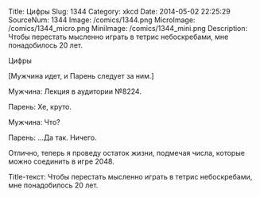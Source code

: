 Title: Цифры 
Slug: 1344 
Category: xkcd 
Date: 2014-05-02 22:25:29 
SourceNum: 1344 
Image: /comics/1344.png 
MicroImage: /comics/1344_micro.png 
MiniImage: /comics/1344_mini.png 
Description: Чтобы перестать мысленно играть в тетрис небоскребами, мне понадобилось 20 лет. 

Цифры

[Мужчина идет, и Парень следует за ним.]

Мужчина: Лекция в аудитории №8224.

Парень: Хе, круто.

Мужчина: Что?

Парень: ...Да так. Ничего.

Отлично, теперь я проведу остаток жизни, подмечая числа, которые можно соединить в игре 2048.

Title-текст: Чтобы перестать мысленно играть в тетрис небоскребами, мне понадобилось 20 лет.